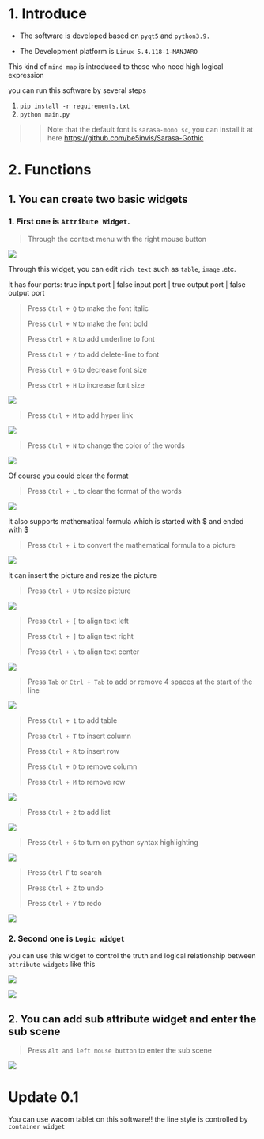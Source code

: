 # 1. Introduce

- The software is developed based on `pyqt5` and `python3.9.`

- The Development platform is `Linux 5.4.118-1-MANJARO`

This kind of `mind map` is introduced to those who need high logical expression

you can run this software by several steps

1. `pip install -r requirements.txt`
2. `python main.py`

>> Note that the default font is `sarasa-mono sc`, you can install it at here https://github.com/be5invis/Sarasa-Gothic

# 2. Functions

## 1. You can create two basic widgets

### 1. First one is `Attribute Widget`.

> Through the context menu with the right mouse button

![](https://raw.githubusercontent.com/yetao0806/CloudImage/main/NodeNote/create_attribute_widget.gif)

Through this widget, you can edit `rich text` such as `table`, `image` .etc.

It has four ports: true input port | false input port | true output port | false output port

> Press `Ctrl + Q` to make the font italic
>
> Press `Ctrl + W` to make the font bold
>
> Press `Ctrl + R` to add underline to font
>
> Press `Ctrl + /` to add delete-line to font
>
> Press `Ctrl + G` to decrease font size
>
> Press `Ctrl + H` to increase font size

![](https://raw.githubusercontent.com/yetao0806/CloudImage/main/NodeNote/rich_text.gif)

> Press `Ctrl + M` to add hyper link

![](https://raw.githubusercontent.com/yetao0806/CloudImage/main/NodeNote/hyperlink.gif)

> Press `Ctrl + N` to change the color of the words

![](https://raw.githubusercontent.com/yetao0806/CloudImage/main/NodeNote/font_color.gif)

Of course you could clear the format

> Press `Ctrl + L` to clear the format of the words

![](https://raw.githubusercontent.com/yetao0806/CloudImage/main/NodeNote/clear_format.gif)

It also supports mathematical formula which is started with $ and ended with $

> Press `Ctrl + i` to convert the mathematical formula to a picture

![](https://raw.githubusercontent.com/yetao0806/CloudImage/main/NodeNote/math.gif)

It can insert the picture and resize the picture

> Press `Ctrl + U` to resize picture

![](https://raw.githubusercontent.com/yetao0806/CloudImage/main/NodeNote/picture.gif)

> Press `Ctrl + [` to align text left
>
> Press `Ctrl + ]` to align text right
>
> Press `Ctrl + \` to align text center

![](https://raw.githubusercontent.com/yetao0806/CloudImage/main/NodeNote/align_text.gif)

> Press `Tab` or `Ctrl + Tab` to add or remove 4 spaces at the start of the line

![](https://raw.githubusercontent.com/yetao0806/CloudImage/main/NodeNote/tab.gif)

> Press `Ctrl + 1` to add table 
>
> Press `Ctrl + T` to insert column
>
> Press `Ctrl + R` to insert row
>
> Press `Ctrl + D` to remove column
>
> Press `Ctrl + M` to remove row

![](https://raw.githubusercontent.com/yetao0806/CloudImage/main/NodeNote/table.gif)

> Press `Ctrl + 2` to add list

![](https://raw.githubusercontent.com/yetao0806/CloudImage/main/NodeNote/list.gif)

> Press `Ctrl + 6` to turn on python syntax highlighting

![](https://raw.githubusercontent.com/yetao0806/CloudImage/main/NodeNote/python_highter.gif)

> Press `Ctrl F` to search
>
> Press `Ctrl + Z` to undo
>
> Press `Ctrl + Y` to redo

![](https://raw.githubusercontent.com/yetao0806/CloudImage/main/NodeNote/search.gif)

### 2. Second one is `Logic widget`

you can use this widget to control the truth and logical relationship  between `attribute widgets` like this

![](https://raw.githubusercontent.com/yetao0806/CloudImage/main/NodeNote/logic_widget.gif)

![](https://raw.githubusercontent.com/yetao0806/CloudImage/main/NodeNote/colli.gif)

## 2. You can add sub attribute widget and enter the sub scene

> Press `Alt and left mouse button` to enter the sub scene

![](https://raw.githubusercontent.com/yetao0806/CloudImage/main/NodeNote/sub_scene.gif)

# Update 0.1
You can use wacom tablet on this software!!
the line style is controlled by `container widget`
